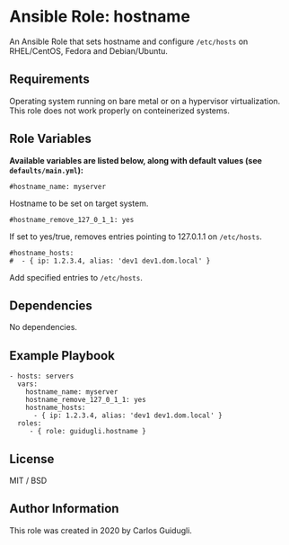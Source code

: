 Ansible Role: hostname
=========

An Ansible Role that sets hostname and configure `/etc/hosts` on RHEL/CentOS, Fedora and Debian/Ubuntu.

Requirements
------------

Operating system running on bare metal or on a hypervisor virtualization. This role does not work properly on conteinerized systems.

Role Variables
--------------

**Available variables are listed below, along with default values (see `defaults/main.yml`):**

    #hostname_name: myserver

Hostname to be set on target system.

    #hostname_remove_127_0_1_1: yes

If set to yes/true, removes entries pointing to 127.0.1.1 on `/etc/hosts`.

    #hostname_hosts:
    #  - { ip: 1.2.3.4, alias: 'dev1 dev1.dom.local' }

Add specified entries to `/etc/hosts`.

Dependencies
------------

No dependencies.

Example Playbook
----------------

    - hosts: servers
      vars:
        hostname_name: myserver
        hostname_remove_127_0_1_1: yes
        hostname_hosts:
          - { ip: 1.2.3.4, alias: 'dev1 dev1.dom.local' }
      roles:
         - { role: guidugli.hostname }

License
-------

MIT / BSD

Author Information
------------------

This role was created in 2020 by Carlos Guidugli.
